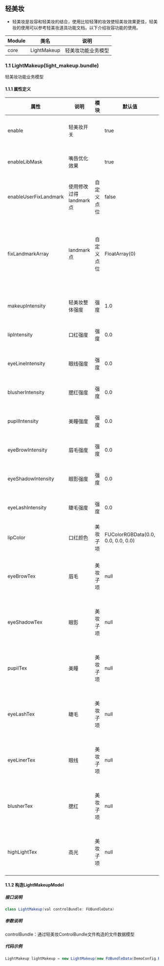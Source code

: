 ## 轻美妆

- 轻美妆是妆容和轻美妆的结合，使用比较轻薄的妆效使轻美妆效果更佳，轻美妆的使用可以参考轻美妆道具功能文档，以下介绍妆容功能的使用。

| Module | 类名               |  说明                                                   |
| ------ | ---------------------- | ---------------------------------------------------------- |
| core | LightMakeup |  轻美妆功能业务模型                                       |

### 1.1 LightMakeup(light_makeup.bundle)

轻美妆功能业务模型

#### 1.1.1 属性定义
| 属性 | 说明 | 模块   |默认值        |  备注|
| ------ | --------- |  ---- | ---- |------------- |
| enable | 轻美妆开关| |true  | true表示开启，false表示关闭|
| enableLibMask | 嘴唇优化效果| |true  | true表示开启，false表示关闭|
| enableUserFixLandmark |  使用修改过得landmark点| 自定义点位|  false   |true表示使用，false表示不使用|
| fixLandmarkArray | landmark点| 自定义点位 | FloatArray(0)|数组的长度为 150*人脸数，也就是将所有的点位信息存储的数组中传递进来。|
| makeupIntensity | 轻美妆整体强度|  强度| 1.0  |范围 [0.0-1.0] 0.0为不显示|
| lipIntensity | 口红强度|  强度  | 0.0 |范围 [0.0-1.0] 0.0为不显示|
| eyeLineIntensity | 眼线强度|  强度| 0.0  |范围 [0.0-1.0] 0.0为不显示|
| blusherIntensity | 腮红强度|  强度  | 0.0 |范围 [0.0-1.0] 0.0为不显示|
| pupilIntensity | 美瞳强度|  强度  | 0.0 |范围 [0.0-1.0] 0.0为不显示|
| eyeBrowIntensity | 眉毛强度|  强度  | 0.0 |范围 [0.0-1.0] 0.0为不显示|
| eyeShadowIntensity | 眼影强度|  强度  | 0.0 |范围 [0.0-1.0] 0.0为不显示|
| eyeLashIntensity | 睫毛强度|  强度  | 0.0 |范围 [0.0-1.0] 0.0为不显示|
| lipColor | 口红颜色|  美妆子项  | FUColorRGBData(0.0, 0.0, 0.0, 0.0) | |
| eyeBrowTex | 眉毛|  美妆子项  |null|png文件绝对路径，路径支持：Assets、本地|
| eyeShadowTex | 眼影|  美妆子项  |null|png文件绝对路径，路径支持：Assets、本地|
| pupilTex | 美瞳|  美妆子项  |null|png文件绝对路径，路径支持：Assets、本地|
| eyeLashTex | 睫毛|  美妆子项  |null|png文件绝对路径，路径支持：Assets、本地|
| eyeLinerTex | 眼线|  美妆子项  |null|png文件绝对路径，路径支持：Assets、本地|
| blusherTex | 腮红|  美妆子项  |null|png文件绝对路径，路径支持：Assets、本地|
| highLightTex | 高光|  美妆子项  |null|png文件绝对路径，路径支持：Assets、本地|


#### 1.1.2 构造LightMakeupModel
##### 接口说明

```java
class LightMakeup(val controlBundle: FUBundleData)
```
##### 参数说明
controlBundle：通过轻美妆ControlBundle文件构造的文件数据模型

##### 代码示例

```java
LightMakeup lightMakeup = new LightMakeup(new FUBundleData(DemoConfig.BUNDLE_LIGHT_MAKEUP));
```

